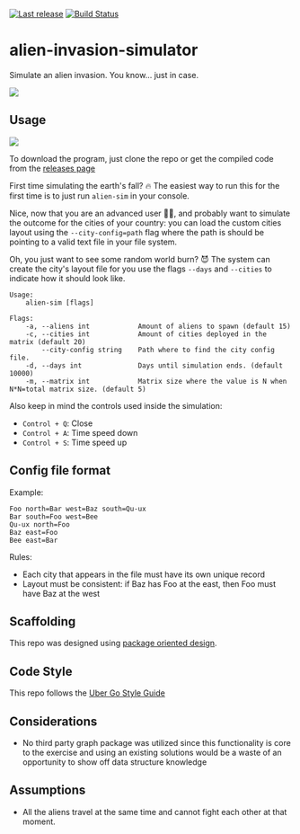 [![Last release](https://img.shields.io/github/v/release/jattento/alien-invasion-simulator?style=plastic)](https://github.com/jattento/alien-invasion-simulator/releases)
[![Build Status](https://github.com/jattento/alien-invasion-simulator/actions/workflows/go.yml/badge.svg)](https://github.com/jattento/alien-invasion-simulator/actions/workflows/go.yml)

# alien-invasion-simulator
Simulate an alien invasion. You know... just in case.

![](https://static.displate.com/280x392/displate/2020-12-21/c7eda619a5ddfadde906a368aaa7f212_4590ac66ec1dcfc80ae53403da627140.jpg)

## Usage

![](https://drive.google.com/uc?export=view&id=1xfk999PCTae-QVUVhgKnAxwUmneevSBA)

To download the program, just clone the repo or get the compiled code from the [releases page](https://github.com/jattento/alien-invasion-simulator/releases)

First time simulating the earth's fall? 🔥 The easiest way to run this for the first time is to just
run `alien-sim` in your console.

Nice, now that you are an advanced user 👨‍🔬, 
and probably want to simulate the outcome for the cities of your country:
you can load the custom cities layout using the `--city-config=path` flag
where the path is should be pointing to a valid text file in your file system.

Oh, you just want to see some random world burn? 😈 The system can create the city's layout file for you
use the flags `--days` and `--cities` to indicate how it should look like.

```
Usage:
    alien-sim [flags]

Flags:
    -a, --aliens int            Amount of aliens to spawn (default 15)
    -c, --cities int            Amount of cities deployed in the matrix (default 20)
        --city-config string    Path where to find the city config file.
    -d, --days int              Days until simulation ends. (default 10000)
    -m, --matrix int            Matrix size where the value is N when N*N=total matrix size. (default 5)
```

Also keep in mind the controls used inside the simulation:

- `Control + Q`: Close
- `Control + A`: Time speed down
- `Control + S`: Time speed up

## Config file format
Example:
```
Foo north=Bar west=Baz south=Qu-ux
Bar south=Foo west=Bee
Qu-ux north=Foo
Baz east=Foo
Bee east=Bar
```
Rules:
- Each city that appears in the file must have its own unique record
- Layout must be consistent: if Baz has Foo at the east, then Foo must have Baz at the west 

## Scaffolding
This repo was designed using [package oriented design](https://www.ardanlabs.com/blog/2017/02/package-oriented-design.html).

## Code Style
This repo follows the [Uber Go Style Guide](https://github.com/uber-go/guide/blob/master/style.md)

## Considerations

- No third party graph package was utilized since this functionality is core to the exercise
and using an existing solutions would be a waste of an opportunity to show off data structure knowledge

## Assumptions

- All the aliens travel at the same time and cannot fight each other at that moment.